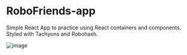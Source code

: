 # RoboFriends-app

Simple React App to practice using React containers and components. 
Styled with Tachyons and Robohash.

![image](https://user-images.githubusercontent.com/57327617/103927805-d33a3300-5112-11eb-8853-38d34f88a4d0.png)
